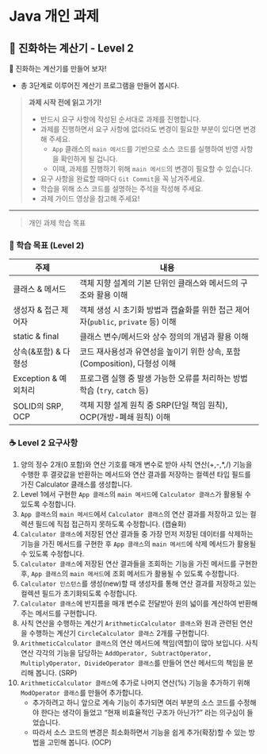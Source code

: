 # Java 개인 과제<br>

## 🧮 진화하는 계산기 - Level 2
<aside>
📢 진화하는 계산기를 만들어 보자!

- 총 3단계로 이루어진 계산기 프로그램을 만들어 봅시다.

> **과제 시작 전에 읽고 가기!**
> 
> - 반드시 요구 사항에 작성된 순서대로 과제를 진행합니다.
> - 과제를 진행하면서 요구 사항에 없더라도 변경이 필요한 부분이 있다면 변경해 주세요.
>     - `App` 클래스의 `main 메서드`를 기반으로 소스 코드를 실행하여 반영 사항을 확인하게 될 겁니다.
>     - 이때, 과제를 진행하기 위해 `main 메서드`의 변경이 필요할 수 있습니다.
> - 요구 사항을 완료할 때마다 `Git Commit`을 꼭 남겨주세요.
> - 학습을 위해 소스 코드를 설명하는 주석을 작성해 주세요.
> - 과제 가이드 영상을 참고해 주세요!
</aside>

---

> 개인 과제 학습 목표

### 🎯 학습 목표 (Level 2)
| 주제                              | 내용                                                                 |
|-----------------------------------|----------------------------------------------------------------------|
| 클래스 & 메서드                   | 객체 지향 설계의 기본 단위인 클래스와 메서드의 구조와 활용 이해           |
| 생성자 & 접근 제어자              | 객체 생성 시 초기화 방법과 캡슐화를 위한 접근 제어자(`public`, `private` 등) 이해 |
| static & final                   | 클래스 변수/메서드와 상수 정의의 개념과 활용 이해                         |
| 상속(&포함) & 다형성              | 코드 재사용성과 유연성을 높이기 위한 상속, 포함(Composition), 다형성 이해  |
| Exception & 예외처리              | 프로그램 실행 중 발생 가능한 오류를 처리하는 방법 학습 (`try`, `catch` 등) |
| SOLID의 SRP, OCP                  | 객체 지향 설계 원칙 중 SRP(단일 책임 원칙), OCP(개방-폐쇄 원칙) 이해       |

### ☕ Level 2 요구사항

1. 양의 정수 2개(0 포함)와 연산 기호를 매개 변수로 받아 사칙 연산(+,-,*,/) 기능을 수행한 후 결괏값을 반환하는 메서드와 연산 결과를 저장하는 컬렉션 타입 필드를 가진 Calculator 클래스를 생성합니다.
2. Level 1에서 구현한 `App 클래스`의 `main 메서드`에 `Calculator 클래스`가 활용될 수 있도록 수정합니다.
3. `App 클래스`의 `main 메서드`에서 `Calculator 클래스`의 연산 결과를 저장하고 있는 컬렉션 필드에 직접 접근하지 못하도록 수정합니다. (캡슐화)
4. `Calculator 클래스`에 저장된 연산 결과들 중 가장 먼저 저장된 데이터를 삭제하는 기능을 가진 메서드를 구현한 후 `App 클래스`의 `main 메서드`에 삭제 메서드가 활용될 수 있도록 수정합니다.
5. `Calculator 클래스`에 저장된 연산 결과들을 조회하는 기능을 가진 메서드를 구현한 후, `App 클래스`의 `main 메서드`에 조회 메서드가 활용될 수 있도록 수정합니다.
6. `Calculator 인스턴스`를 생성(new)할 때 생성자를 통해 연산 결과를 저장하고 있는 컬렉션 필드가 초기화되도록 수정합니다.
7. `Calculator 클래스`에 반지름을 매개 변수로 전달받아 원의 넓이를 계산하여 반환해 주는 메서드를 구현합니다.
8. 사칙 연산을 수행하는 계산기 `ArithmeticCalculator 클래스`와 원과 관련된 연산을 수행하는 계산기 `CircleCalculator 클래스` 2개를 구현합니다.
9. `ArithmeticCalculator 클래스`의 연산 메서드에 책임(역할)이 많아 보입니다. 사칙 연산 각각의 기능을 담당하는 `AddOperator, SubtractOperator, MultiplyOperator, DivideOperator 클래스`를 만들어 연산 메서드의 책임을 분리해 봅니다. (SRP)
10. `ArithmeticCalculator 클래스`에 추가로 나머지 연산(%) 기능을 추가하기 위해 `ModOperator 클래스`를 만들어 추가합니다.
    - 추가하려고 하니 앞으로 계속 기능이 추가되면 여러 부분의 소스 코드를 수정해야 한다는 생각이 들었고 “현재 비효율적인 구조가 아닌가?” 라는 의구심이 들었습니다.
    - 따라서 소스 코드의 변경은 최소화하면서 기능을 쉽게 추가(확장)할 수 있는 방법을 고민해 봅니다. (OCP)

